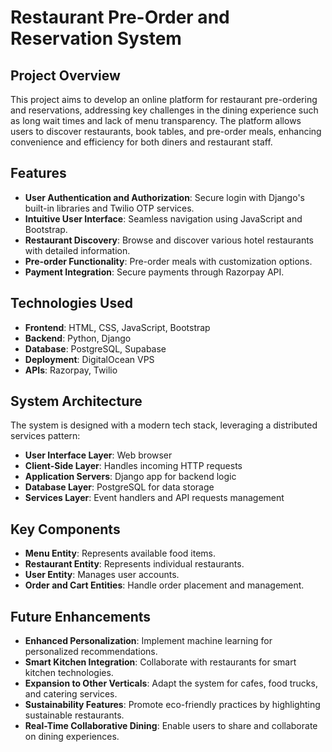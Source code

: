 # Restaurant Pre-Order and Reservation System

## Project Overview
This project aims to develop an online platform for restaurant pre-ordering and reservations, addressing key challenges in the dining experience such as long wait times and lack of menu transparency. The platform allows users to discover restaurants, book tables, and pre-order meals, enhancing convenience and efficiency for both diners and restaurant staff.

## Features
- **User Authentication and Authorization**: Secure login with Django's built-in libraries and Twilio OTP services.
- **Intuitive User Interface**: Seamless navigation using JavaScript and Bootstrap.
- **Restaurant Discovery**: Browse and discover various hotel restaurants with detailed information.
- **Pre-order Functionality**: Pre-order meals with customization options.
- **Payment Integration**: Secure payments through Razorpay API.

## Technologies Used
- **Frontend**: HTML, CSS, JavaScript, Bootstrap
- **Backend**: Python, Django
- **Database**: PostgreSQL, Supabase
- **Deployment**: DigitalOcean VPS
- **APIs**: Razorpay, Twilio

## System Architecture
The system is designed with a modern tech stack, leveraging a distributed services pattern:
- **User Interface Layer**: Web browser
- **Client-Side Layer**: Handles incoming HTTP requests
- **Application Servers**: Django app for backend logic
- **Database Layer**: PostgreSQL for data storage
- **Services Layer**: Event handlers and API requests management

## Key Components
- **Menu Entity**: Represents available food items.
- **Restaurant Entity**: Represents individual restaurants.
- **User Entity**: Manages user accounts.
- **Order and Cart Entities**: Handle order placement and management.

## Future Enhancements
- **Enhanced Personalization**: Implement machine learning for personalized recommendations.
- **Smart Kitchen Integration**: Collaborate with restaurants for smart kitchen technologies.
- **Expansion to Other Verticals**: Adapt the system for cafes, food trucks, and catering services.
- **Sustainability Features**: Promote eco-friendly practices by highlighting sustainable restaurants.
- **Real-Time Collaborative Dining**: Enable users to share and collaborate on dining experiences.



